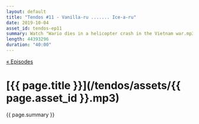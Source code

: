 ```yaml
---
layout: default
title: "Tendos #11 - Vanilla-ru ....... Ice-a-ru"
date: 2019-10-04
asset_id: tendos-ep11
summary: Watch "Wario dies in a helicopter crash in the Vietnam war.mp3" on YouTube https://youtu.be/VaAQQdAc-2E
length: 44393296
duration: "40:00"
---
```

[« Episodes](/tendos/episodes)

# [{{ page.title }}](/tendos/assets/{{ page.asset_id }}.mp3)
{{ page.summary }}
